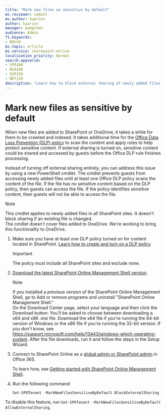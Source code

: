 ```yaml
---
title: "Mark new files as sensitive by default"
ms.reviewer: samust
ms.author: kaarins
author: kaarins
manager: pamgreen
audience: Admin
f1.keywords:
- NOCSH
ms.topic: article
ms.service: sharepoint-online
localization_priority: Normal
search.appverid:
- SPO160
- BSA160
- GSP150
- MET150
description: "Learn how to block external sharing of newly added files."
---
```


# Mark new files as sensitive by default

When new files are added to SharePoint or OneDrive, it takes a while for them to be crawled and indexed. It takes additional time for the [Office Data Loss Prevention (DLP) policy](/microsoft-365/compliance/data-loss-prevention-policies) to scan the content and apply rules to help protect sensitive content. If external sharing is turned on, sensitive content could be shared and accessed by guests before the Office DLP rule finishes processing.   

Instead of turning off external sharing entirely, you can address this issue by using a new PowerShell cmdlet. The cmdlet prevents guests from accessing newly added files until at least one Office DLP policy scans the content of the file. If the file has no sensitive content based on the DLP policy, then guests can access the file. If the policy identifies sensitive content, then guests will not be able to access the file. 

> [!NOTE]
> This cmdlet applies to newly added files in all SharePoint sites. It doesn't block sharing if an existing file is changed. <br>The cmdlet doesn't cover files added to OneDrive. We're working to bring this functionality to OneDrive.

1. Make sure you have at least one DLP policy turned on for content located in SharePoint. [Learn how to create and turn on a DLP policy](/microsoft-365/compliance/create-test-tune-dlp-policy)

    > [!IMPORTANT]
    > The policy must include all SharePoint sites and exclude none.

2. [Download the latest SharePoint Online Management Shell version](https://go.microsoft.com/fwlink/p/?LinkId=255251).

    > [!NOTE]
    > If you installed a previous version of the SharePoint Online Management Shell, go to Add or remove programs and uninstall "SharePoint Online Management Shell." <br>On the Download Center page, select your language and then click the Download button. You'll be asked to choose between downloading a x64 and x86 .msi file. Download the x64 file if you're running the 64-bit version of Windows or the x86 file if you're running the 32-bit version. If you don't know, see https://support.microsoft.com/help/13443/windows-which-operating-system. After the file downloads, run it and follow the steps in the Setup Wizard. 
    
3. Connect to SharePoint Online as a [global admin or SharePoint admin](/sharepoint/sharepoint-admin-role) in Office 365.

    To learn how, see [Getting started with SharePoint Online Management Shell](/powershell/sharepoint/sharepoint-online/connect-sharepoint-online).
    
4. Run the following command:
  
    ```PowerShell
    Set-SPOTenant -MarkNewFilesSensitiveByDefault BlockExternalSharing 
    ```

To disable this feature, run `Set-SPOTenant -MarkNewFilesSensitiveByDefault AllowExternalSharing`. 



